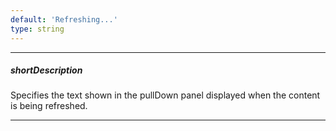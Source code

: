```yaml
---
default: 'Refreshing...'
type: string
---
```

---
##### shortDescription
Specifies the text shown in the pullDown panel displayed when the content is being refreshed.

---
